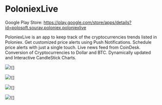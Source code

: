 # PoloniexLive
Google Play Store: https://play.google.com/store/apps/details?id=polosoft.sourav.poloniex.poloniexlive

PoloniexLive is an app to keep track of the cryptocurrencies trends listed in Poloniex. Get customized price alerts using Push Notifications. Schedule price alerts with just a single touch. Live news feed from CoinDesk. Conversion of Cryptocurrencies to Dollar and BTC. Dynamically updated and Interactive CandleStick Charts. 

![](https://lh3.googleusercontent.com/JLX61juU4jMVv0hnPkS-WUaXvVVYQvbgBe2kiX4IfB87JrGRdWIKjwg429BQ90zQhck=h400-rw)![]

![](https://lh3.googleusercontent.com/1SNGm7kgyIzm8uZIwmguisrJQ4CT4OM8Tck2yiQ4LhkpEakUvFGLp80k9sDCwTVaBdw=h400-rw)![] 

![](https://lh3.googleusercontent.com/Gl3Wgq-whqXqWd5-N645FOD2yp45qI50e7p6xr-LofT_Wj2QU1AA0edy4hff3qVD2A=h400-rw)![] 

![](https://lh3.googleusercontent.com/zaNKR8jeb7oxIh53yYaevggLJssiTPAe0IV5WXrUvY4zW4X4MI2RGcE-Qi72VU3tIg=h400-rw)![] 
